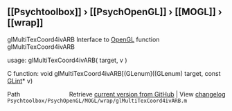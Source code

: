 ## [[Psychtoolbox]] &#8250; [[PsychOpenGL]] &#8250; [[MOGL]] &#8250; [[wrap]]

glMultiTexCoord4ivARB  Interface to [OpenGL](OpenGL) function glMultiTexCoord4ivARB  
  
usage:  glMultiTexCoord4ivARB( target, v )  
  
C function:  void glMultiTexCoord4ivARB[(GLenum]((GLenum) target, const [GLint](GLint)\* v)  




<div class="code_header" style="text-align:right;">
  <span style="float:left;">Path&nbsp;&nbsp;</span> <span class="counter">Retrieve <a href=
  "https://raw.github.com/Psychtoolbox-3/Psychtoolbox-3/beta/Psychtoolbox/PsychOpenGL/MOGL/wrap/glMultiTexCoord4ivARB.m">current version from GitHub</a> | View <a href=
  "https://github.com/Psychtoolbox-3/Psychtoolbox-3/commits/beta/Psychtoolbox/PsychOpenGL/MOGL/wrap/glMultiTexCoord4ivARB.m">changelog</a></span>
</div>
<div class="code">
  <code>Psychtoolbox/PsychOpenGL/MOGL/wrap/glMultiTexCoord4ivARB.m</code>
</div>

